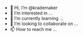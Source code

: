 - 👋 Hi, I’m @krademaker
- 👀 I’m interested in ...
- 🌱 I’m currently learning ...
- 💞️ I’m looking to collaborate on ...
- 📫 How to reach me ...

<!---
krademaker/krademaker is a ✨ special ✨ repository because its `README.md` (this file) appears on your GitHub profile.
You can click the Preview link to take a look at your changes.
--->
